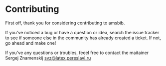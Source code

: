 # Contributing

First off, thank you for considering contributing to amsbib. 

If you've noticed a bug or have a question or idea, search the issue tracker to see if someone else in the community has already created a ticket. If not, go ahead and make one!

If you've any questions or troubles, feeel free to contact the maitainer
                Sergej Znamenskij <svz@latex.pereslavl.ru>
